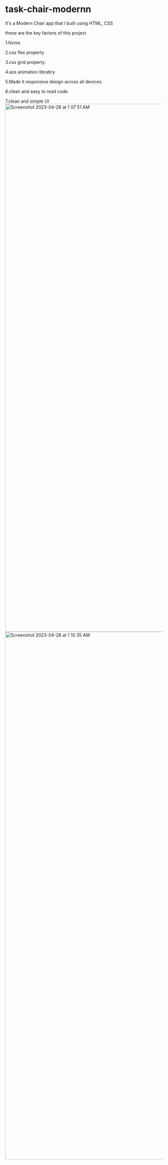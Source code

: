 # task-chair-modernn

It's a  Modern Chair app that I built using HTML, CSS 


these are the key factors of this project

1.forms

2.css flex property

3.css grid property.

4.aos animation librabry

5.Made it responsive design across all devices.

6.clean and easy to read code

7.clean and simple UI
<img width="1680" alt="Screenshot 2023-04-28 at 1 07 51 AM" src="https://user-images.githubusercontent.com/84793455/234973476-0e33353b-c526-4719-be20-2cfcc1fba058.png">
<img width="1680" alt="Screenshot 2023-04-28 at 1 10 35 AM" src="https://user-images.githubusercontent.com/84793455/234973686-f864912b-f128-449d-9b31-f3c31cf9f32a.png">
